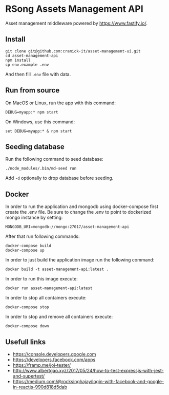 # RSong Assets Management API
Asset management middleware powered by https://www.fastify.io/.  

## Install

```
git clone git@github.com:cramick-it/asset-management-ui.git
cd asset-management-api
npm install
cp env.example .env
```

And then fill `.env` file with data.

## Run from source

On MacOS or Linux, run the app with this command:
```
DEBUG=myapp:* npm start
```

On Windows, use this command:
```
set DEBUG=myapp:* & npm start
```

## Seeding database

Run the following command to seed database:
```
./node_modules/.bin/md-seed run
```
Add `-d` optionally to drop database before seeding.

## Docker 
In order to run the application and mongodb using docker-compose first create the .env file. Be sure to change the .env to point to dockerized mongo instance by setting:

```
MONGODB_URI=mongodb://mongo:27017/asset-management-api
```

After that run following commands:

```
docker-compose build
docker-compose up
```

In order to just build the application image run the following command:

```
docker build -t asset-management-api:latest .
```

In order to run this image execute:
```
docker run asset-management-api:latest
```

In order to stop all containers execute:
```
docker-compose stop
```

In order to stop and remove all containers execute:
```
docker-compose down
```

## Usefull links
- https://console.developers.google.com
- https://developers.facebook.com/apps
- https://framp.me/joi-tester/
- http://www.albertgao.xyz/2017/05/24/how-to-test-expressjs-with-jest-and-supertest/
- https://medium.com/@rocksinghajay/login-with-facebook-and-google-in-reactjs-990d818d5dab